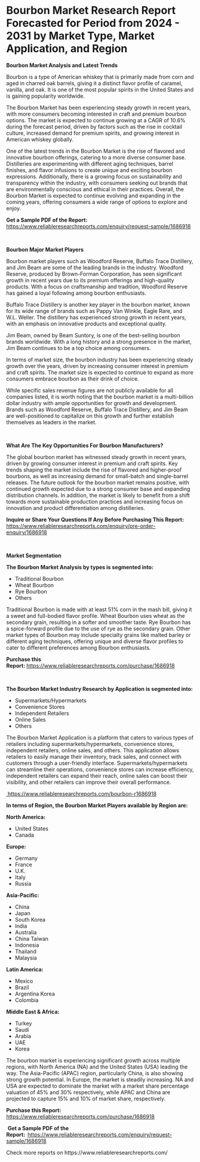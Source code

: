 <p><h1>Bourbon Market Research Report Forecasted for Period from 2024 -  2031 by Market Type, Market Application, and Region</h1></p><p><strong>Bourbon Market Analysis and Latest Trends</strong></p>
<p><p>Bourbon is a type of American whiskey that is primarily made from corn and aged in charred oak barrels, giving it a distinct flavor profile of caramel, vanilla, and oak. It is one of the most popular spirits in the United States and is gaining popularity worldwide.</p><p>The Bourbon Market has been experiencing steady growth in recent years, with more consumers becoming interested in craft and premium bourbon options. The market is expected to continue growing at a CAGR of 10.6% during the forecast period, driven by factors such as the rise in cocktail culture, increased demand for premium spirits, and growing interest in American whiskey globally.</p><p>One of the latest trends in the Bourbon Market is the rise of flavored and innovative bourbon offerings, catering to a more diverse consumer base. Distilleries are experimenting with different aging techniques, barrel finishes, and flavor infusions to create unique and exciting bourbon expressions. Additionally, there is a growing focus on sustainability and transparency within the industry, with consumers seeking out brands that are environmentally conscious and ethical in their practices. Overall, the Bourbon Market is expected to continue evolving and expanding in the coming years, offering consumers a wide range of options to explore and enjoy.</p></p>
<p><strong>Get a Sample PDF of the Report:&nbsp;</strong> <a href="https://www.reliableresearchreports.com/enquiry/request-sample/1686918">https://www.reliableresearchreports.com/enquiry/request-sample/1686918</a></p>
<p>&nbsp;</p>
<p><strong>Bourbon Major Market Players</strong></p>
<p><p>Bourbon market players such as Woodford Reserve, Buffalo Trace Distillery, and Jim Beam are some of the leading brands in the industry. Woodford Reserve, produced by Brown-Forman Corporation, has seen significant growth in recent years due to its premium offerings and high-quality products. With a focus on craftsmanship and tradition, Woodford Reserve has gained a loyal following among bourbon enthusiasts.</p><p>Buffalo Trace Distillery is another key player in the bourbon market, known for its wide range of brands such as Pappy Van Winkle, Eagle Rare, and W.L. Weller. The distillery has experienced strong growth in recent years, with an emphasis on innovative products and exceptional quality.</p><p>Jim Beam, owned by Beam Suntory, is one of the best-selling bourbon brands worldwide. With a long history and a strong presence in the market, Jim Beam continues to be a top choice among consumers.</p><p>In terms of market size, the bourbon industry has been experiencing steady growth over the years, driven by increasing consumer interest in premium and craft spirits. The market size is expected to continue to expand as more consumers embrace bourbon as their drink of choice.</p><p>While specific sales revenue figures are not publicly available for all companies listed, it is worth noting that the bourbon market is a multi-billion dollar industry with ample opportunities for growth and development. Brands such as Woodford Reserve, Buffalo Trace Distillery, and Jim Beam are well-positioned to capitalize on this growth and further establish themselves as leaders in the market.</p></p>
<p>&nbsp;</p>
<p><strong>What Are The Key Opportunities For Bourbon Manufacturers?</strong></p>
<p><p>The global bourbon market has witnessed steady growth in recent years, driven by growing consumer interest in premium and craft spirits. Key trends shaping the market include the rise of flavored and higher-proof bourbons, as well as increasing demand for small-batch and single-barrel releases. The future outlook for the bourbon market remains positive, with continued growth expected due to a strong consumer base and expanding distribution channels. In addition, the market is likely to benefit from a shift towards more sustainable production practices and increasing focus on innovation and product differentiation among distilleries.</p></p>
<p><strong>Inquire or Share Your Questions If Any Before Purchasing This Report:</strong> <a href="https://www.reliableresearchreports.com/enquiry/pre-order-enquiry/1686918">https://www.reliableresearchreports.com/enquiry/pre-order-enquiry/1686918</a></p>
<p>&nbsp;</p>
<p><strong>Market Segmentation</strong></p>
<p><strong>The Bourbon Market Analysis by types is segmented into:</strong></p>
<p><ul><li>Traditional Bourbon</li><li>Wheat Bourbon</li><li>Rye Bourbon</li><li>Others</li></ul></p>
<p><p>Traditional Bourbon is made with at least 51% corn in the mash bill, giving it a sweet and full-bodied flavor profile. Wheat Bourbon uses wheat as the secondary grain, resulting in a softer and smoother taste. Rye Bourbon has a spice-forward profile due to the use of rye as the secondary grain. Other market types of Bourbon may include specialty grains like malted barley or different aging techniques, offering unique and diverse flavor profiles to cater to different preferences among Bourbon enthusiasts.</p></p>
<p><strong>Purchase this Report:&nbsp;</strong><a href="https://www.reliableresearchreports.com/purchase/1686918">https://www.reliableresearchreports.com/purchase/1686918</a></p>
<p>&nbsp;</p>
<p><strong>The Bourbon Market Industry Research by Application is segmented into:</strong></p>
<p><ul><li>Supermarkets/Hypermarkets</li><li>Convenience Stores</li><li>Independent Retailers</li><li>Online Sales</li><li>Others</li></ul></p>
<p><p>The Bourbon Market Application is a platform that caters to various types of retailers including supermarkets/hypermarkets, convenience stores, independent retailers, online sales, and others. This application allows retailers to easily manage their inventory, track sales, and connect with customers through a user-friendly interface. Supermarkets/hypermarkets can streamline their operations, convenience stores can increase efficiency, independent retailers can expand their reach, online sales can boost their visibility, and other retailers can improve their overall performance.</p></p>
<p><a href="https://www.reliableresearchreports.com/bourbon-r1686918">&nbsp;https://www.reliableresearchreports.com/bourbon-r1686918</a></p>
<p><strong>In terms of Region, the Bourbon Market Players available by Region are:</strong></p>
<p>
    <p> <strong> North America: </strong>
        <ul>
            <li>United States</li>
            <li>Canada</li>
        </ul>
        </p> 
    <p> <strong> Europe: </strong>
        <ul>
            <li>Germany</li>
            <li>France</li>
            <li>U.K.</li>
            <li>Italy</li>
            <li>Russia</li>
        </ul>
        </p> 
    <p> <strong> Asia-Pacific: </strong>
        <ul>
            <li>China</li>
            <li>Japan</li>
            <li>South Korea</li>
            <li>India</li>
            <li>Australia</li>
            <li>China Taiwan</li>
            <li>Indonesia</li>
            <li>Thailand</li>
            <li>Malaysia</li>
        </ul>
        </p> 
    <p> <strong> Latin America: </strong>
        <ul>
            <li>Mexico</li>
            <li>Brazil</li>
            <li>Argentina Korea</li>
            <li>Colombia</li>
        </ul>
        </p> 
    <p> <strong> Middle East & Africa: </strong>
        <ul>
            <li>Turkey</li>
            <li>Saudi</li>
            <li>Arabia</li>
            <li>UAE</li>
            <li>Korea</li>
        </ul>
    </p>
    </p>
<p><p>The bourbon market is experiencing significant growth across multiple regions, with North America (NA) and the United States (USA) leading the way. The Asia-Pacific (APAC) region, particularly China, is also showing strong growth potential. In Europe, the market is steadily increasing. NA and USA are expected to dominate the market with a market share percentage valuation of 45% and 30% respectively, while APAC and China are projected to capture 15% and 10% of market share, respectively.</p></p>
<p><strong>Purchase this Report: </strong><a href="https://www.reliableresearchreports.com/purchase/1686918">https://www.reliableresearchreports.com/purchase/1686918</a></p>
<p>&nbsp;<strong>Get a Sample PDF of the Report:&nbsp;&nbsp;</strong><a href="https://www.reliableresearchreports.com/enquiry/request-sample/1686918">https://www.reliableresearchreports.com/enquiry/request-sample/1686918</a></p>
<p><strong></strong></p>
<p>Check more reports on https://www.reliableresearchreports.com/</p>